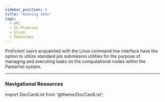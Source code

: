 ```yaml
---
sidebar_position: 4
title: "Running Jobs"
tags:
  - HPC
  - On-Premises
  - Slurm
  - Pantarhei
---
```


Proficient users acquainted with the Linux command line interface have the option to utilize standard job submission utilities for the purpose of managing and executing tasks on the computational nodes within the Pantarhei system.

------------------------------------------------

### Navigational Resources

import DocCardList from '@theme/DocCardList';

<DocCardList />
